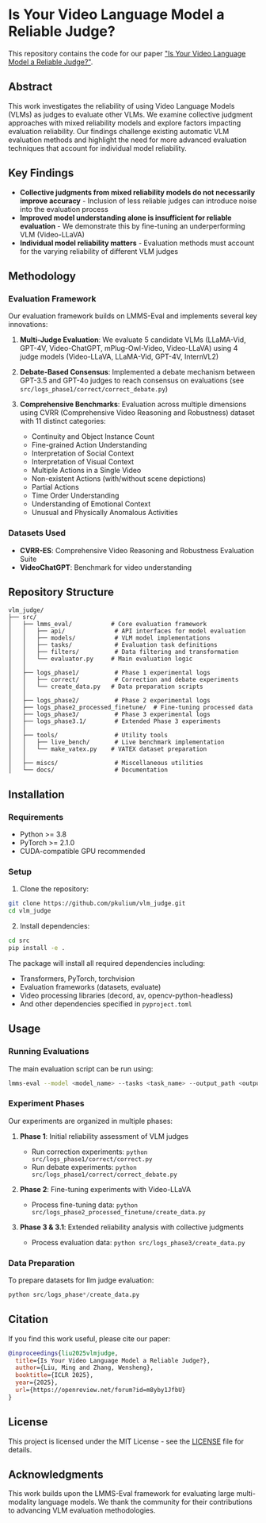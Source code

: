 # Is Your Video Language Model a Reliable Judge?

This repository contains the code for our paper ["Is Your Video Language Model a Reliable Judge?"](https://openreview.net/forum?id=m8yby1JfbU).

## Abstract

This work investigates the reliability of using Video Language Models (VLMs) as judges to evaluate other VLMs. We examine collective judgment approaches with mixed reliability models and explore factors impacting evaluation reliability. Our findings challenge existing automatic VLM evaluation methods and highlight the need for more advanced evaluation techniques that account for individual model reliability.

## Key Findings

- **Collective judgments from mixed reliability models do not necessarily improve accuracy** - Inclusion of less reliable judges can introduce noise into the evaluation process
- **Improved model understanding alone is insufficient for reliable evaluation** - We demonstrate this by fine-tuning an underperforming VLM (Video-LLaVA)
- **Individual model reliability matters** - Evaluation methods must account for the varying reliability of different VLM judges

## Methodology

### Evaluation Framework

Our evaluation framework builds on LMMS-Eval and implements several key innovations:

1. **Multi-Judge Evaluation**: We evaluate 5 candidate VLMs (LLaMA-Vid, GPT-4V, Video-ChatGPT, mPlug-Owl-Video, Video-LLaVA) using 4 judge models (Video-LLaVA, LLaMA-Vid, GPT-4V, InternVL2)

2. **Debate-Based Consensus**: Implemented a debate mechanism between GPT-3.5 and GPT-4o judges to reach consensus on evaluations (see `src/logs_phase1/correct/correct_debate.py`)

3. **Comprehensive Benchmarks**: Evaluation across multiple dimensions using CVRR (Comprehensive Video Reasoning and Robustness) dataset with 11 distinct categories:
   - Continuity and Object Instance Count
   - Fine-grained Action Understanding
   - Interpretation of Social Context
   - Interpretation of Visual Context
   - Multiple Actions in a Single Video
   - Non-existent Actions (with/without scene depictions)
   - Partial Actions
   - Time Order Understanding
   - Understanding of Emotional Context
   - Unusual and Physically Anomalous Activities

### Datasets Used

- **CVRR-ES**: Comprehensive Video Reasoning and Robustness Evaluation Suite
- **VideoChatGPT**: Benchmark for video understanding


## Repository Structure

```
vlm_judge/
├── src/
│   ├── lmms_eval/           # Core evaluation framework
│   │   ├── api/              # API interfaces for model evaluation
│   │   ├── models/           # VLM model implementations
│   │   ├── tasks/            # Evaluation task definitions
│   │   ├── filters/          # Data filtering and transformation
│   │   └── evaluator.py     # Main evaluation logic
│   │
│   ├── logs_phase1/          # Phase 1 experimental logs
│   │   ├── correct/          # Correction and debate experiments
│   │   └── create_data.py   # Data preparation scripts
│   │
│   ├── logs_phase2/          # Phase 2 experimental logs
│   ├── logs_phase2_processed_finetune/  # Fine-tuning processed data
│   ├── logs_phase3/          # Phase 3 experimental logs
│   ├── logs_phase3.1/        # Extended Phase 3 experiments
│   │
│   ├── tools/                # Utility tools
│   │   ├── live_bench/       # Live benchmark implementation
│   │   └── make_vatex.py    # VATEX dataset preparation
│   │
│   ├── miscs/                # Miscellaneous utilities
│   └── docs/                 # Documentation
```

## Installation

### Requirements

- Python >= 3.8
- PyTorch >= 2.1.0
- CUDA-compatible GPU recommended

### Setup

1. Clone the repository:
```bash
git clone https://github.com/pkulium/vlm_judge.git
cd vlm_judge
```

2. Install dependencies:
```bash
cd src
pip install -e .
```

The package will install all required dependencies including:
- Transformers, PyTorch, torchvision
- Evaluation frameworks (datasets, evaluate)
- Video processing libraries (decord, av, opencv-python-headless)
- And other dependencies specified in `pyproject.toml`

## Usage

### Running Evaluations

The main evaluation script can be run using:

```bash
lmms-eval --model <model_name> --tasks <task_name> --output_path <output_dir>
```

### Experiment Phases

Our experiments are organized in multiple phases:

1. **Phase 1**: Initial reliability assessment of VLM judges
   - Run correction experiments: `python src/logs_phase1/correct/correct.py`
   - Run debate experiments: `python src/logs_phase1/correct/correct_debate.py`

2. **Phase 2**: Fine-tuning experiments with Video-LLaVA
   - Process fine-tuning data: `python src/logs_phase2_processed_finetune/create_data.py`

3. **Phase 3 & 3.1**: Extended reliability analysis with collective judgments
   - Process evaluation data: `python src/logs_phase3/create_data.py`

### Data Preparation

To prepare datasets for llm judge evaluation:

```python
python src/logs_phase*/create_data.py
```


## Citation

If you find this work useful, please cite our paper:

```bibtex
@inproceedings{liu2025vlmjudge,
  title={Is Your Video Language Model a Reliable Judge?},
  author={Liu, Ming and Zhang, Wensheng},
  booktitle={ICLR 2025},
  year={2025},
  url={https://openreview.net/forum?id=m8yby1JfbU}
}
```

## License

This project is licensed under the MIT License - see the [LICENSE](src/LICENSE) file for details.


## Acknowledgments

This work builds upon the LMMS-Eval framework for evaluating large multi-modality language models. We thank the community for their contributions to advancing VLM evaluation methodologies.
